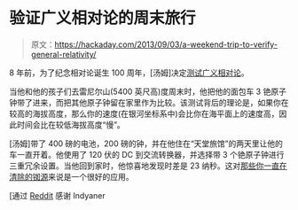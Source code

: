 # 验证广义相对论的周末旅行

> 原文：<https://hackaday.com/2013/09/03/a-weekend-trip-to-verify-general-relativity/>

8 年前，为了纪念相对论诞生 100 周年，[汤姆]决定[测试广义相对论](http://leapsecond.com/great2005/tour/)。

当他和他的孩子们去雷尼尔山(5400 英尺高)度周末时，他把他的面包车 3 铯原子钟带了进来，而把其他原子钟留在家里作为比较。该测试背后的理论是，如果你在较高的海拔高度，那么你的速度(在银河坐标系中)会比你在海平面上的速度高，因此时间会比在较低海拔高度“慢”。

[汤姆]带了 400 磅的电池，200 磅的钟，并在他住在“天堂旅馆”的两天里让他的车一直开着。他使用了 120 伏的 DC 到交流转换器，并选择带 3 个铯原子钟进行三重冗余设置。当他回到家时，他惊喜地发现时差是 23 纳秒。这对[那些你一直在清除的铷源](http://hackaday.com/2013/04/22/20-pounds-and-a-gut-feeling-yields-a-configurable-rubidium-atomic-clock-source/)来说是一个很好的应用。

[通过 [Reddit](http://www.reddit.com/r/RedditDayOf/comments/1lku7t/project_great_measuring_relativity_with_atomic/) 感谢 Indyaner